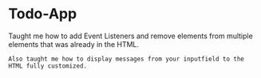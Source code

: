 # Todo-App

Taught me how to add Event Listeners and remove elements from multiple elements that was already in the HTML.

	Also taught me how to display messages from your inputfield to the HTML fully customized.
